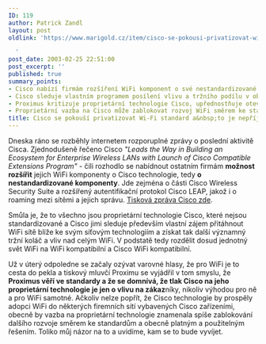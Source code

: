 ```yaml
---
ID: 119
author: Patrick Zandl
layout: post
oldlink: 'https://www.marigold.cz/item/cisco-se-pokousi-privatizovat-wi-fi-standard-a-to-je-neprijemne

  '
post_date: 2003-02-25 22:51:00
post_excerpt: ''
published: true
summary_points:
- Cisco nabízí firmám rozšíření WiFi komponent o své nestandardizované technologie.
- Cisco sleduje vlastním programem posílení vlivu a tržního podílu v oblasti WiFi.
- Proximus kritizuje proprietární technologie Cisco, upřednostňuje otevřené standardy.
- Proprietární vazba na Cisco může zablokovat rozvoj WiFi směrem ke standardům.
title: Cisco se pokouší privatizovat Wi-Fi standard a&nbsp;to je nepříjemné&#8230;
---
```


<p>
Dneska ráno se rozběhly internetem rozporuplné zprávy o poslední aktivitě Cisca. Zjednodušeně řečeno Cisco <EM>"Leads the Way in Building an Ecosystem for Enterprise Wireless LANs with Launch of Cisco Compatible Extensions Program"</EM> - čili rozhodlo se nabídnout ostatním firmám <STRONG>možnost rozšířit</STRONG> jejich WiFi komponenty o Cisco technologie, tedy <STRONG>o nestandardizované komponenty</STRONG>. Jde zejména o části Cisco Wireless Security Suite a rozšířený autentifikační protokol Cisco LEAP, jakož i o roaming mezi sítěmi a jejich správu. <A href="http://newsroom.cisco.com/dlls/prod_022403.html" target=_blank>Tisková zpráva Cisco zde</A>. </p>

<p>
Smůla je, že to všechno jsou proprietární technologie Cisco, které nejsou standardizované a Cisco jimi sleduje především vlastní zájem přitáhnout WiFi sítě blíže ke svým síťovým technologiím a získat tak další významný tržní koláč a vliv nad celým WiFi. V podstatě tedy rozdělit dosud jednotný svět WiFi na WiFi kompatibilní a Cisco WiFi kompatibilní. </p>

<p>
Už v úterý odpoledne se začaly ozývat varovné hlasy, že pro WiFi je to cesta do pekla a tiskový mluvčí Proximu se vyjádřil v tom smyslu, že <STRONG>Proximus věří ve standardy a že se domnívá, že tlak Cisco na jeho proprietární technologie je jen o vlivu na zákaz</STRONG>níky, nikoliv výhodou pro ně a pro WiFi samotné. Ačkoliv nelze popřít, že Cisco technologie by prospěly adopci WiFi do některých firemních sítí vybavených Cisco zařízeními, obecně by vazba na proprietární technologie znamenala spíše zablokování dalšího rozvoje směrem ke standardům a obecně platným a použitelným řešením. Toliko můj názor na to a uvidíme, kam se to bude vyvíjet. </p>